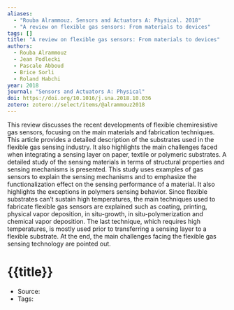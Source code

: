 ```yaml
---
aliases:
  - "Rouba Alrammouz. Sensors and Actuators A: Physical. 2018"
  - "A review on flexible gas sensors: From materials to devices"
tags: []
title: "A review on flexible gas sensors: From materials to devices"
authors:
  - Rouba Alrammouz
  - Jean Podlecki
  - Pascale Abboud
  - Brice Sorli
  - Roland Habchi
year: 2018
journal: "Sensors and Actuators A: Physical"
doi: https://doi.org/10.1016/j.sna.2018.10.036
zotero: zotero://select/items/@alrammouz2018
---
```

<!-- START_ABSTRACT -->
This review discusses the recent developments of flexible chemiresistive gas sensors, focusing on the main materials and fabrication techniques. This article provides a detailed description of the substrates used in the flexible gas sensing industry. It also highlights the main challenges faced when integrating a sensing layer on paper, textile or polymeric substrates. A detailed study of the sensing materials in terms of structural properties and sensing mechanisms is presented. This study uses examples of gas sensors to explain the sensing mechanisms and to emphasize the functionalization effect on the sensing performance of a material. It also highlights the exceptions in polymers sensing behavior. Since flexible substrates can’t sustain high temperatures, the main techniques used to fabricate flexible gas sensors are explained such as coating, printing, physical vapor deposition, in situ-growth, in situ-polymerization and chemical vapor deposition. The last technique, which requires high temperatures, is mostly used prior to transferring a sensing layer to a flexible substrate. At the end, the main challenges facing the flexible gas sensing technology are pointed out.
<!-- END_ABSTRACT -->

<!-- START_TEMPLATE -->
# {{title}}

- Source:
- Tags: 
<!-- END_TEMPLATE -->